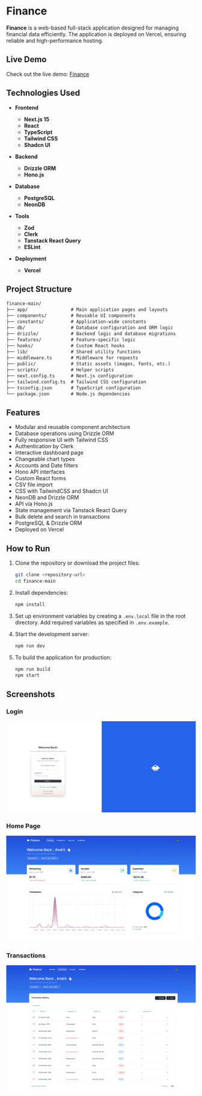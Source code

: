 # Finance

**Finance** is a web-based full-stack application designed for managing financial data efficiently. The application is deployed on Vercel, ensuring reliable and high-performance hosting.

## Live Demo

Check out the live demo: [Finance](finance-h4ns.vercel.app)

## Technologies Used

- **Frontend**
  - **Next.js 15**
  - **React**
  - **TypeScript**
  - **Tailwind CSS**
  - **Shadcn UI**

- **Backend**
  - **Drizzle ORM**
  - **Hono.js**

- **Database**
  - **PostgreSQL**
  - **NeonDB**

- **Tools**
  - **Zod**
  - **Clerk**
  - **Tanstack React Query**
  - **ESLint**

- **Deployment**
  - **Vercel**


## Project Structure

```plaintext
finance-main/
├── app/                # Main application pages and layouts
├── components/         # Reusable UI components
├── constants/          # Application-wide constants
├── db/                 # Database configuration and ORM logic
├── drizzle/            # Backend logic and database migrations
├── features/           # Feature-specific logic
├── hooks/              # Custom React hooks
├── lib/                # Shared utility functions
├── middleware.ts       # Middleware for requests
├── public/             # Static assets (images, fonts, etc.)
├── scripts/            # Helper scripts
├── next.config.ts      # Next.js configuration
├── tailwind.config.ts  # Tailwind CSS configuration
├── tsconfig.json       # TypeScript configuration
└── package.json        # Node.js dependencies
```

## Features

- Modular and reusable component architecture
- Database operations using Drizzle ORM
- Fully responsive UI with Tailwind CSS
- Authentication by Clerk
- Interactive dashboard page
- Changeable chart types
- Accounts and Date filters
- Hono API interfaces
- Custom React forms
- CSV file import
- CSS with TailwindCSS and Shadcn UI
- NeonDB and Drizzle ORM
- API via Hono.js
- State management via Tanstack React Query
- Bulk delete and search in transactions
- PostgreSQL & Drizzle ORM
- Deployed on Vercel

## How to Run

1. Clone the repository or download the project files:

    ```bash
    git clone <repository-url>
    cd finance-main
    ```

2. Install dependencies:

    ```bash
    npm install
    ```

3. Set up environment variables by creating a `.env.local` file in the root directory. Add required variables as specified in `.env.example`.

4. Start the development server:

    ```bash
    npm run dev
    ```

5. To build the application for production:

    ```bash
    npm run build
    npm start
    ```

## Screenshots

### Login
![Login](https://github.com/Redline1e/finance/blob/main/public/screenshots/login.png)

### Home Page
![Dashboard](https://github.com/Redline1e/finance/blob/main/public/screenshots/dashboard.png)

### Transactions
![Transactions](https://github.com/Redline1e/finance/blob/main/public/screenshots/transactions.png)
